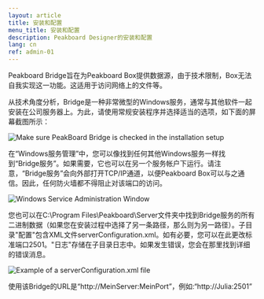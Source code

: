 ```yaml
---
layout: article
title: 安装和配置
menu_title: 安装和配置
description: Peakboard Designer的安装和配置
lang: cn
ref: admin-01
---
```


Peakboard Bridge旨在为Peakboard Box提供数据源，由于技术限制，Box无法自我实现这一功能。这适用于访问网络上的文件等。

从技术角度分析，Bridge是一种非常微型的Windows服务，通常与其他软件一起安装在公司服务器上。为此，请使用常规安装程序并选择适当的选项，如下面的屏幕截图所示：

![Make sure PeakBoard Bridge is checked in the installation setup](/assets/images/admin/install/peakboard-designer-setup-bridge.png)

在“Windows服务管理”中，您可以像找到任何其他Windows服务一样找到“Bridge服务”。如果需要，它也可以在另一个服务帐户下运行。请注意，“Bridge服务”会向外部打开TCP/IP通道，以便Peakboard Box可以与之通信。因此，任何防火墙都不得阻止对该端口的访问。

![Windows Service Administration Window ](/assets/images/admin/install/windows-service-administration-window.png)

您也可以在C:\Program Files\Peakboard\Server文件夹中找到Bridge服务的所有二进制数据（如果您在安装过程中选择了另一条路径，那么则为另一路径）。子目录"配置"包含XML文件serverConfiguration.xml。如有必要，您可以在此更改标准端口2501。"日志"存储在子目录日志中。如果发生错误，您会在那里找到详细的错误消息。

![Example of a serverConfiguration.xml file](/assets/images/admin/install/example-of-server-configuration-xml-file.png)

使用该Bridge的URL是“http://MeinServer:MeinPort”，例如:“http://Julia:2501”

